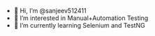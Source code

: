 - 👋 Hi, I’m @sanjeev512411
- 👀 I’m interested in Manual+Automation Testing
- 🌱 I’m currently learning Selenium and TestNG

<!---
sanjeev512411/sanjeev512411 is a ✨ special ✨ repository because its `README.md` (this file) appears on your GitHub profile.
You can click the Preview link to take a look at your changes.
--->
